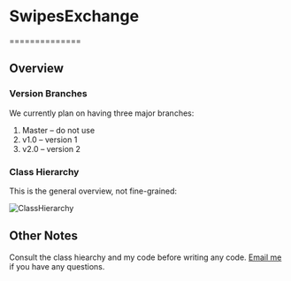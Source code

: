 # SwipesExchange
==============

## Overview

### Version Branches

We currently plan on having three major branches:

1. Master	– do not use
2. v1.0		– version 1
3. v2.0 – version 2

### Class Hierarchy

This is the general overview, not fine-grained:

![ClassHierarchy](http://i.imgur.com/On01aBC.png)

## Other Notes

Consult the class hiearchy and my code before writing any code. [Email me](<mcdecoste@gmail.com>) if you have any questions.